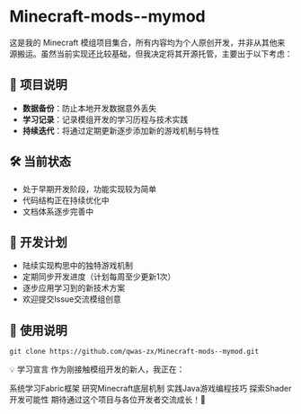 ﻿# Minecraft-mods--mymod

这是我的 Minecraft 模组项目集合，所有内容均为个人原创开发，并非从其他来源搬运。虽然当前实现还比较基础，但我决定将其开源托管，主要出于以下考虑：

## 📌 项目说明
- **数据备份**：防止本地开发数据意外丢失
- **学习记录**：记录模组开发的学习历程与技术实践
- **持续迭代**：将通过定期更新逐步添加新的游戏机制与特性

## 🛠 当前状态
- 处于早期开发阶段，功能实现较为简单
- 代码结构正在持续优化中
- 文档体系逐步完善中

## 🌱 开发计划
- 陆续实现构思中的独特游戏机制
- 定期同步开发进度（计划每周至少更新1次）
- 逐步应用学习到的新技术方案
- 欢迎提交Issue交流模组创意

## 🧭 使用说明
```shell
git clone https://github.com/qwas-zx/Minecraft-mods--mymod.git
````

💡 学习宣言
作为刚接触模组开发的新人，我正在：

系统学习Fabric框架
研究Minecraft底层机制
实践Java游戏编程技巧
探索Shader开发可能性
期待通过这个项目与各位开发者交流成长！🙌
